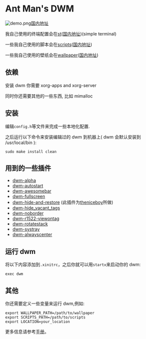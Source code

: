 # Ant Man's DWM

![demo.png](https://raw.githubusercontent.com/antman666/dwm/master/demo.png)[国内地址](https://gitee.com/antman666/dwm)

我自己使用的终端配置会在[st](https://github.com/antman666/st)([国内地址](https://gitee.com/antman666/st))(simple terminal)

一些我自己使用的脚本会在[scripts](https://github.com/antman666/scripts)([国内地址](https://gitee.com/antman666/scripts))

一些我自己使用的壁纸会在[wallpaper](https://github.com/antman666/wallpaper)([国内地址](https://gitee.com/antman666/wallpaper))

## 依赖

安装 dwm 你需要 xorg-apps and xorg-server

同时你还需要其他的一些东西, 比如 mimalloc

## 安装

编辑`config.h`等文件来完成一些本地化配置.

之后运行以下命令来安装编辑过的 dwm 到机器上( dwm 会默认安装到 /usr/local/bin ):

    sudo make install clean

## 用到的一些插件

- [dwm-alpha](https://dwm.suckless.org/patches/alpha/)
- [dwm-autostart](https://dwm.suckless.org/patches/autostart/)
- [dwm-awesomebar](http://dwm.suckless.org/patches/awesomebar/)
- [dwm-fullscreen](https://dwm.suckless.org/patches/fullscreen/)
- [dwm-hide-and-restore](https://github.com/antman666/dwm/tree/master/patches/) (此插件为[theniceboy](https://github.com/theniceboy/)所做)
- [dwm-hide_vacant_tags](https://dwm.suckless.org/patches/hide_vacant_tags/)
- [dwm-noborder](https://dwm.suckless.org/patches/noborder/)
- [dwm-r1522-viewontag](https://dwm.suckless.org/patches/viewontag/)
- [dwm-rotatestack](https://dwm.suckless.org/patches/rotatestack/)
- [dwm-systray](https://dwm.suckless.org/patches/systray/)
- [dwm-alwayscenter](https://dwm.suckless.org/patches/alwayscenter/)

## 运行 dwm

将以下内容添加到`.xinitrc`，之后你就可以用`startx`来启动你的 dwm:

    exec dwm

## 其他

你还需要定义一些变量来运行 dwm,例如:

    export WALLPAPER_PATH=/path/to/wallpaper
    export SCRIPTS_PATH=/path/to/scripts
    export LOCATION=your_location

更多信息请参考[手册](https://dwm.suckless.org/)。
